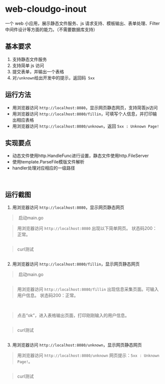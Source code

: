# web-cloudgo-inout
一个 web 小应用，展示静态文件服务、js 请求支持、模板输出、表单处理、Filter 中间件设计等方面的能力。（不需要数据库支持）


## 基本要求
1. 支持静态文件服务
2. 支持简单 js 访问
3. 提交表单，并输出一个表格
4. 对`` /unknown ``给出开发中的提示，返回码`` 5xx``

## 运行方法
* 用浏览器访问 ``http://localhost:8080``，显示网页静态网页，支持简答js访问
* 用浏览器访问 ``http://localhost:8080/fillin``，可填写个人信息，并打印输出相应表格
* 用浏览器访问 ``http://localhost:8080/unknown``，返回 ``5xx : Unknown Page!``


## 实现要点
* 动态文件使用http.HandleFunc进行设置，静态文件使用http.FileServer
* 使用template.ParseFile模版文件解析
* handler处理对应相应的一级路径

    
## 运行截图
1. 用浏览器访问 ``http://localhost:8080``，显示网页静态网页
  
>  启动main.go
![]()
  
  
> 用浏览器访问 ``http://localhost:8080``
出现以下简单网页。
状态码200：正常。

![]()
  
  
> curl测试

![]()

2. 用浏览器访问 ``http://localhost:8080/fillin``，显示网页静态网页
  
>  启动main.go

![]()
  
  
> 用浏览器访问 ``http://localhost:8080/fillin``
出现信息采集页面。可输入用户信息。
状态码200：正常。

![]()
  
> 点击“ok”，进入表格输出页面，打印刚刚输入的用户信息。

![]()

> curl测试

![]()

3. 用浏览器访问 ``http://localhost:8080/unknown``，显示网页静态网页
  
> 用浏览器访问 ``http://localhost:8080/unknown``
网页提示：``5xx : Unknown Page!``。

![]()
  
  
> curl测试

![]()


## 
  
  
